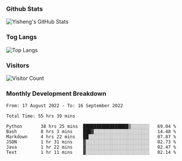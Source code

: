 ### Github Stats
![Yisheng's GitHub Stats](https://github-readme-stats.vercel.app/api?username=gongyisheng&count_private=true&show_icons=true)
### Tog Langs
![Top Langs](https://github-readme-stats.vercel.app/api/top-langs/?username=gongyisheng&layout=compact)
### Visitors
![Visitor Count](https://profile-counter.glitch.me/gongyisheng/count.svg)
### Monthly Development Breakdown
<!--START_SECTION:waka-->

```text
From: 17 August 2022 - To: 16 September 2022

Total Time: 55 hrs 39 mins

Python       38 hrs 25 mins  █████████████████▒░░░░░░░   69.04 %
Bash         8 hrs 3 mins    ███▓░░░░░░░░░░░░░░░░░░░░░   14.48 %
Markdown     4 hrs 22 mins   ██░░░░░░░░░░░░░░░░░░░░░░░   07.87 %
JSON         1 hr 31 mins    ▓░░░░░░░░░░░░░░░░░░░░░░░░   02.73 %
Java         1 hr 22 mins    ▓░░░░░░░░░░░░░░░░░░░░░░░░   02.47 %
Text         1 hr 11 mins    ▓░░░░░░░░░░░░░░░░░░░░░░░░   02.14 %
```

<!--END_SECTION:waka-->
